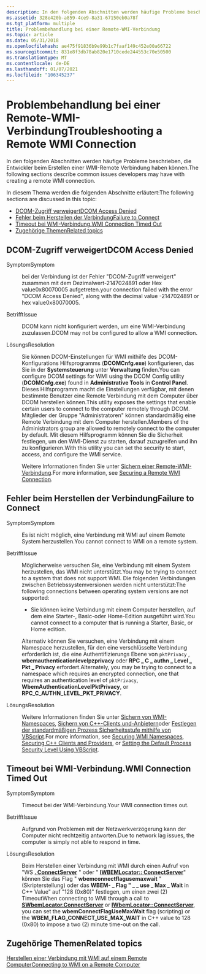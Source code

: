 ```yaml
---
description: In den folgenden Abschnitten werden häufige Probleme beschrieben, die Entwickler beim Erstellen einer WMI-Remote Verbindung haben können.
ms.assetid: 328e420b-a859-4ce9-8a31-67150eb0a78f
ms.tgt_platform: multiple
title: Problembehandlung bei einer Remote-WMI-Verbindung
ms.topic: article
ms.date: 05/31/2018
ms.openlocfilehash: ae475f91836b9e99b1c7faaf149c452e00a66722
ms.sourcegitcommit: 831e8f3db78ab820e1710cede244553c70e50500
ms.translationtype: MT
ms.contentlocale: de-DE
ms.lasthandoff: 01/07/2021
ms.locfileid: "106345237"
---
```

# <a name="troubleshooting-a-remote-wmi-connection"></a><span data-ttu-id="30202-103">Problembehandlung bei einer Remote-WMI-Verbindung</span><span class="sxs-lookup"><span data-stu-id="30202-103">Troubleshooting a Remote WMI Connection</span></span>

<span data-ttu-id="30202-104">In den folgenden Abschnitten werden häufige Probleme beschrieben, die Entwickler beim Erstellen einer WMI-Remote Verbindung haben können.</span><span class="sxs-lookup"><span data-stu-id="30202-104">The following sections describe common issues developers may have with creating a remote WMI connection.</span></span>

<span data-ttu-id="30202-105">In diesem Thema werden die folgenden Abschnitte erläutert:</span><span class="sxs-lookup"><span data-stu-id="30202-105">The following sections are discussed in this topic:</span></span>

-   [<span data-ttu-id="30202-106">DCOM-Zugriff verweigert</span><span class="sxs-lookup"><span data-stu-id="30202-106">DCOM Access Denied</span></span>](#dcom-access-denied)
-   [<span data-ttu-id="30202-107">Fehler beim Herstellen der Verbindung</span><span class="sxs-lookup"><span data-stu-id="30202-107">Failure to Connect</span></span>](#failure-to-connect)
-   [<span data-ttu-id="30202-108">Timeout bei WMI-Verbindung.</span><span class="sxs-lookup"><span data-stu-id="30202-108">WMI Connection Timed Out</span></span>](#wmi-connection-timed-out)
-   [<span data-ttu-id="30202-109">Zugehörige Themen</span><span class="sxs-lookup"><span data-stu-id="30202-109">Related topics</span></span>](#related-topics)

## <a name="dcom-access-denied"></a><span data-ttu-id="30202-110">DCOM-Zugriff verweigert</span><span class="sxs-lookup"><span data-stu-id="30202-110">DCOM Access Denied</span></span>

<dl> <dt>

<span data-ttu-id="30202-111"><span id="Symptom"></span><span id="symptom"></span><span id="SYMPTOM"></span>Symptom</span><span class="sxs-lookup"><span data-stu-id="30202-111"><span id="Symptom"></span><span id="symptom"></span><span id="SYMPTOM"></span>Symptom</span></span>
</dt> <dd>

<span data-ttu-id="30202-112">bei der Verbindung ist der Fehler "DCOM-Zugriff verweigert" zusammen mit dem Dezimalwert-2147024891 oder Hex value0x80070005 aufgetreten.</span><span class="sxs-lookup"><span data-stu-id="30202-112">your connection failed with the error "DCOM Access Denied", along with the decimal value -2147024891 or hex value0x80070005.</span></span>

</dd> <dt>

<span data-ttu-id="30202-113"><span id="Issue"></span><span id="issue"></span><span id="ISSUE"></span>Betrifft</span><span class="sxs-lookup"><span data-stu-id="30202-113"><span id="Issue"></span><span id="issue"></span><span id="ISSUE"></span>Issue</span></span>
</dt> <dd>

<span data-ttu-id="30202-114">DCOM kann nicht konfiguriert werden, um eine WMI-Verbindung zuzulassen.</span><span class="sxs-lookup"><span data-stu-id="30202-114">DCOM may not be configured to allow a WMI connection.</span></span>

</dd> <dt>

<span data-ttu-id="30202-115"><span id="Resolution"></span><span id="resolution"></span><span id="RESOLUTION"></span>Lösungs</span><span class="sxs-lookup"><span data-stu-id="30202-115"><span id="Resolution"></span><span id="resolution"></span><span id="RESOLUTION"></span>Resolution</span></span>
</dt> <dd>

<span data-ttu-id="30202-116">Sie können DCOM-Einstellungen für WMI mithilfe des DCOM-Konfigurations Hilfsprogramms (**DCOMCnfg.exe**) konfigurieren, das Sie in der **Systemsteuerung** unter **Verwaltung** finden.</span><span class="sxs-lookup"><span data-stu-id="30202-116">You can configure DCOM settings for WMI using the DCOM Config utility (**DCOMCnfg.exe**) found in **Administrative Tools** in **Control Panel**.</span></span> <span data-ttu-id="30202-117">Dieses Hilfsprogramm macht die Einstellungen verfügbar, mit denen bestimmte Benutzer eine Remote Verbindung mit dem Computer über DCOM herstellen können.</span><span class="sxs-lookup"><span data-stu-id="30202-117">This utility exposes the settings that enable certain users to connect to the computer remotely through DCOM.</span></span> <span data-ttu-id="30202-118">Mitglieder der Gruppe "Administratoren" können standardmäßig eine Remote Verbindung mit dem Computer herstellen.</span><span class="sxs-lookup"><span data-stu-id="30202-118">Members of the Administrators group are allowed to remotely connect to the computer by default.</span></span> <span data-ttu-id="30202-119">Mit diesem Hilfsprogramm können Sie die Sicherheit festlegen, um den WMI-Dienst zu starten, darauf zuzugreifen und ihn zu konfigurieren.</span><span class="sxs-lookup"><span data-stu-id="30202-119">With this utility you can set the security to start, access, and configure the WMI service.</span></span>

<span data-ttu-id="30202-120">Weitere Informationen finden Sie unter [Sichern einer Remote-WMI-Verbindung](securing-a-remote-wmi-connection.md).</span><span class="sxs-lookup"><span data-stu-id="30202-120">For more information, see [Securing a Remote WMI Connection](securing-a-remote-wmi-connection.md).</span></span>

</dd> </dl>

## <a name="failure-to-connect"></a><span data-ttu-id="30202-121">Fehler beim Herstellen der Verbindung</span><span class="sxs-lookup"><span data-stu-id="30202-121">Failure to Connect</span></span>

<dl> <dt>

<span data-ttu-id="30202-122"><span id="Symptom"></span><span id="symptom"></span><span id="SYMPTOM"></span>Symptom</span><span class="sxs-lookup"><span data-stu-id="30202-122"><span id="Symptom"></span><span id="symptom"></span><span id="SYMPTOM"></span>Symptom</span></span>
</dt> <dd>

<span data-ttu-id="30202-123">Es ist nicht möglich, eine Verbindung mit WMI auf einem Remote System herzustellen.</span><span class="sxs-lookup"><span data-stu-id="30202-123">You cannot connect to WMI on a remote system.</span></span>

</dd> <dt>

<span data-ttu-id="30202-124"><span id="Issue"></span><span id="issue"></span><span id="ISSUE"></span>Betrifft</span><span class="sxs-lookup"><span data-stu-id="30202-124"><span id="Issue"></span><span id="issue"></span><span id="ISSUE"></span>Issue</span></span>
</dt> <dd>

<span data-ttu-id="30202-125">Möglicherweise versuchen Sie, eine Verbindung mit einem System herzustellen, das WMI nicht unterstützt.</span><span class="sxs-lookup"><span data-stu-id="30202-125">You may be trying to connect to a system that does not support WMI.</span></span> <span data-ttu-id="30202-126">Die folgenden Verbindungen zwischen Betriebssystemversionen werden nicht unterstützt:</span><span class="sxs-lookup"><span data-stu-id="30202-126">The following connections between operating system versions are not supported:</span></span>

-   <span data-ttu-id="30202-127">Sie können keine Verbindung mit einem Computer herstellen, auf dem eine Starter-, Basic-oder Home-Edition ausgeführt wird.</span><span class="sxs-lookup"><span data-stu-id="30202-127">You cannot connect to a computer that is running a Starter, Basic, or Home edition.</span></span>

<span data-ttu-id="30202-128">Alternativ können Sie versuchen, eine Verbindung mit einem Namespace herzustellen, für den eine verschlüsselte Verbindung erforderlich ist, die eine Authentifizierungs Ebene von `pktPrivacy` , **wbemauthenticationlevelpzprivacy** oder **RPC \_ C \_ authn \_ Level \_ Pkt \_ Privacy** erfordert.</span><span class="sxs-lookup"><span data-stu-id="30202-128">Alternately, you may be trying to connect to a namespace which requires an encrypted connection, one that requires an authentication level of `pktPrivacy`, **WbemAuthenticationLevelPktPrivacy**, or **RPC\_C\_AUTHN\_LEVEL\_PKT\_PRIVACY**.</span></span>

</dd> <dt>

<span data-ttu-id="30202-129"><span id="Resolution"></span><span id="resolution"></span><span id="RESOLUTION"></span>Lösungs</span><span class="sxs-lookup"><span data-stu-id="30202-129"><span id="Resolution"></span><span id="resolution"></span><span id="RESOLUTION"></span>Resolution</span></span>
</dt> <dd>

<span data-ttu-id="30202-130">Weitere Informationen finden Sie unter [Sichern von WMI-Namespaces](securing-wmi-namespaces.md), [Sichern von C++-Clients und-Anbietern](securing-c---clients-and-providers.md)oder [Festlegen der standardmäßigen Prozess Sicherheitsstufe mithilfe von VBScript](setting-the-default-process-security-level-using-vbscript.md).</span><span class="sxs-lookup"><span data-stu-id="30202-130">For more information, see [Securing WMI Namespaces](securing-wmi-namespaces.md), [Securing C++ Clients and Providers](securing-c---clients-and-providers.md), or [Setting the Default Process Security Level Using VBScript](setting-the-default-process-security-level-using-vbscript.md).</span></span>

</dd> </dl>

## <a name="wmi-connection-timed-out"></a><span data-ttu-id="30202-131">Timeout bei WMI-Verbindung.</span><span class="sxs-lookup"><span data-stu-id="30202-131">WMI Connection Timed Out</span></span>

<dl> <dt>

<span data-ttu-id="30202-132"><span id="Symptom"></span><span id="symptom"></span><span id="SYMPTOM"></span>Symptom</span><span class="sxs-lookup"><span data-stu-id="30202-132"><span id="Symptom"></span><span id="symptom"></span><span id="SYMPTOM"></span>Symptom</span></span>
</dt> <dd>

<span data-ttu-id="30202-133">Timeout bei der WMI-Verbindung.</span><span class="sxs-lookup"><span data-stu-id="30202-133">Your WMI connection times out.</span></span>

</dd> <dt>

<span data-ttu-id="30202-134"><span id="Issue"></span><span id="issue"></span><span id="ISSUE"></span>Betrifft</span><span class="sxs-lookup"><span data-stu-id="30202-134"><span id="Issue"></span><span id="issue"></span><span id="ISSUE"></span>Issue</span></span>
</dt> <dd>

<span data-ttu-id="30202-135">Aufgrund von Problemen mit der Netzwerkverzögerung kann der Computer nicht rechtzeitig antworten.</span><span class="sxs-lookup"><span data-stu-id="30202-135">Due to network lag issues, the computer is simply not able to respond in time.</span></span>

</dd> <dt>

<span data-ttu-id="30202-136"><span id="Resolution"></span><span id="resolution"></span><span id="RESOLUTION"></span>Lösungs</span><span class="sxs-lookup"><span data-stu-id="30202-136"><span id="Resolution"></span><span id="resolution"></span><span id="RESOLUTION"></span>Resolution</span></span>
</dt> <dd>

<span data-ttu-id="30202-137">Beim Herstellen einer Verbindung mit WMI durch einen Aufruf von "WS [**. ConnectServer**](swbemlocator-connectserver.md) " oder " [**IWBEMLocator:: ConnectServer**](/windows/desktop/api/Wbemcli/nf-wbemcli-iwbemlocator-connectserver)" können Sie das Flag " **wbemconnectflagusemaxwait** " (Skripterstellung) oder das **WBEM- \_ Flag " \_ \_ use \_ Max \_ Wait** in C++ Value" auf "128 (0x80)" festlegen, um einen zwei (2) Timeout</span><span class="sxs-lookup"><span data-stu-id="30202-137">When connecting to WMI through a call to [**SWbemLocator.ConnectServer**](swbemlocator-connectserver.md) or [**IWbemLocator::ConnectServer**](/windows/desktop/api/Wbemcli/nf-wbemcli-iwbemlocator-connectserver), you can set the **wbemConnectFlagUseMaxWait** flag (scripting) or the **WBEM\_FLAG\_CONNECT\_USE\_MAX\_WAIT** in C++ value to 128 (0x80) to impose a two (2) minute time-out on the call.</span></span>

</dd> </dl>

## <a name="related-topics"></a><span data-ttu-id="30202-138">Zugehörige Themen</span><span class="sxs-lookup"><span data-stu-id="30202-138">Related topics</span></span>

<dl> <dt>

[<span data-ttu-id="30202-139">Herstellen einer Verbindung mit WMI auf einem Remote Computer</span><span class="sxs-lookup"><span data-stu-id="30202-139">Connecting to WMI on a Remote Computer</span></span>](connecting-to-wmi-on-a-remote-computer.md)
</dt> </dl>

 

 



